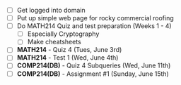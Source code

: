 - [ ] Get logged into domain
- [ ] Put up simple web page for rocky commercial roofing
- [ ] Do MATH214 Quiz and test preparation (Weeks 1 - 4)
	- [ ] Especially Cryptography
	- [ ] Make cheatsheets
- [ ] **MATH214** - Quiz 4 (Tues, June 3rd)
- [ ] **MATH214** - Test 1 (Wed, June 4th)
- [ ] **COMP214(DB)** - Quiz 4 Subqueries (Wed, June 11th)
- [ ] **COMP214(DB)** - Assignment #1 (Sunday, June 15th)